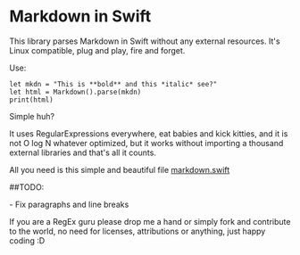 # Markdown in Swift

This library parses Markdown in Swift without any external resources. It's Linux compatible, plug and play, fire and forget.

Use:

    let mkdn = "This is **bold** and this *italic* see?"
    let html = Markdown().parse(mkdn)
    print(html)

Simple huh?

It uses RegularExpressions everywhere, eat babies and kick kitties, and it is not O log N whatever optimized, but it works without importing a thousand external libraries and that's all it counts.

All you need is this simple and beautiful file [markdown.swift](https://github.com/kuyawa/markdown/blob/master/Markdown/Markdown.swift)

##TODO:

\- Fix paragraphs and line breaks

If you are a RegEx guru please drop me a hand or simply fork and contribute to the world, no need for licenses, attributions or anything, just happy coding :D

